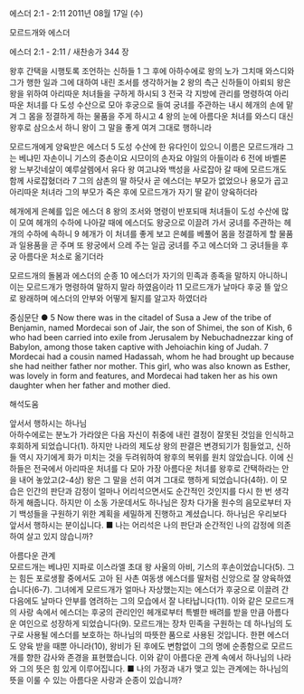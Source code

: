 에스더 2:1 - 2:11 
2011년 08월 17일 (수)

모르드개와 에스더



에스더 2:1 - 2:11 / 새찬송가 344 장


왕후 간택을 시행토록 조언하는 신하들
1 그 후에 아하수에로 왕의 노가 그치매 와스디와 그가 행한 일과 그에 대하여 내린 조서를 생각하거늘 2 왕의 측근 신하들이 아뢰되 왕은 왕을 위하여 아리따운 처녀들을 구하게 하시되 3 전국 각 지방에 관리를 명령하여 아리따운 처녀를 다 도성 수산으로 모아 후궁으로 들여 궁녀를 주관하는 내시 헤개의 손에 맡겨 그 몸을 정결하게 하는 물품을 주게 하시고 4 왕의 눈에 아름다운 처녀를 와스디 대신 왕후로 삼으소서 하니 왕이 그 말을 좋게 여겨 그대로 행하니라   

모르드개에게 양육받은 에스더 
5 도성 수산에 한 유다인이 있으니 이름은 모르드개라 그는 베냐민 자손이니 기스의 증손이요 시므이의 손자요 야일의 아들이라 6 전에 바벨론 왕 느부갓네살이 예루살렘에서 유다 왕 여고냐와 백성을 사로잡아 갈 때에 모르드개도 함께 사로잡혔더라 7 그의 삼촌의 딸 하닷사 곧 에스더는 부모가 없었으나 용모가 곱고 아리따운 처녀라 그의 부모가 죽은 후에 모르드개가 자기 딸 같이 양육하더라   

헤개에게 은혜를 입은 에스더 
8 왕의 조서와 명령이 반포되매 처녀들이 도성 수산에 많이 모여 헤개의 수하에 나아갈 때에 에스더도 왕궁으로 이끌려 가서 궁녀를 주관하는 헤개의 수하에 속하니 9 헤개가 이 처녀를 좋게 보고 은혜를 베풀어 몸을 정결하게 할 물품과 일용품을 곧 주며 또 왕궁에서 으레 주는 일곱 궁녀를 주고 에스더와 그 궁녀들을 후궁 아름다운 처소로 옮기더라   

모르드개의 돌봄과 에스더의 순종
10 에스더가 자기의 민족과 종족을 말하지 아니하니 이는 모르드개가 명령하여 말하지 말라 하였음이라 11 모르드개가 날마다 후궁 뜰 앞으로 왕래하며 에스더의 안부와 어떻게 될지를 알고자 하였더라   

중심문단 ● 5 Now there was in the citadel of Susa a Jew of the tribe of Benjamin, named Mordecai son of Jair, the son of Shimei, the son of Kish, 6 who had been carried into exile from Jerusalem by Nebuchadnezzar king of Babylon, among those taken captive with Jehoiachin king of Judah. 7 Mordecai had a cousin named Hadassah, whom he had brought up because she had neither father nor mother. This girl, who was also known as Esther, was lovely in form and features, and Mordecai had taken her as his own daughter when her father and mother died.

해석도움





앞서서 행하시는 하나님  
아하수에로는 분노가 가라앉은 다음 자신이 취중에 내린 결정이 잘못된 것임을 인식하고 후회하게 되었습니다(1). 하지만 나라의 제도상 왕의 판결은 변경되기가 힘들었고, 신하들 역시 자기에게 화가 미치는 것을 두려워하여 왕후의 복위를 원치 않았습니다. 이에 신하들은 전국에서 아리따운 처녀를 다 모아 가장 아름다운 처녀를 왕후로 간택하라는 안을 내어 놓았고(2-4상) 왕은 그 말을 선히 여겨 그대로 행하게 되었습니다(4하). 이 모습은 인간의 판단과 감정이 얼마나 어리석으면서도 순간적인 것인지를 다시 한 번 생각하게 해줍니다. 하지만 이 소동 가운데서도 하나님은 장차 다가올 원수의 음모로부터 자기 백성들을 구원하기 위한 계획을 세밀하게 진행하고 계셨습니다. 하나님은 우리보다 앞서서 행하시는 분이십니다.
■ 나는 어리석은 나의 판단과 순간적인 나의 감정에 의존하여 살고 있지 않습니까? 

아름다운 관계  
모르드개는 베냐민 지파로 이스라엘 초대 왕 사울의 아비, 기스의 후손이었습니다(5). 그는 힘든 포로생활 중에서도 고아 된 사촌 여동생 에스더를 딸처럼 신앙으로 잘 양육하였습니다(6-7). 그녀에게 모르드개가 얼마나 자상했는지는 에스더가 후궁으로 이끌려 간 다음에도 날마다 안부를 염려하는 그의 모습에서 잘 나타납니다(11). 이와 같은 모르드개의 사랑 속에서 에스더는 후궁의 관리인인 헤개로부터 특별한 배려를 받을 만큼 아름다운 여인으로 성장하게 되었습니다(9). 모르드개는 장차 민족을 구원하는 데 하나님의 도구로 사용될 에스더를 보호하는 하나님의 따뜻한 품으로 사용된 것입니다. 한편 에스더도 양육 받을 때뿐 아니라(10), 왕비가 된 후에도 변함없이 그의 명에 순종함으로 모르드개를 향한 감사와 존경을 표현했습니다. 이와 같이 아름다운 관계 속에서 하나님의 나라와 그의 뜻은 힘 있게 이루어집니다. 
■ 나의 가정과 내가 맺고 있는 관계에는 하나님의 뜻을 이룰 수 있는 아름다운 사랑과 순종이 있습니까?